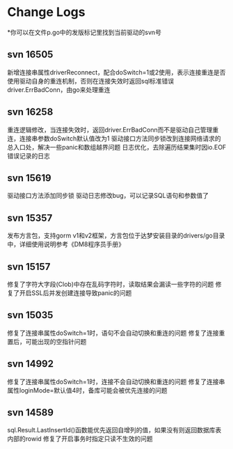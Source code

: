 # Change Logs

*你可以在文件p.go中的发版标记里找到当前驱动的svn号

## svn 16505
新增连接串属性driverReconnect，配合doSwitch=1或2使用，表示连接重连是否使用驱动自身的重连机制，否则在连接失效时返回sql标准错误driver.ErrBadConn，由go来处理重连

## svn 16258
重连逻辑修改，当连接失效时，返回driver.ErrBadConn而不是驱动自己管理重连，连接串参数doSwitch默认值改为1
驱动接口方法同步锁改到连接网络请求的总入口处，解决一些panic和数组越界问题
日志优化，去除遍历结果集时因io.EOF错误记录的日志

## svn 15619
驱动接口方法添加同步锁
驱动日志修改bug，可以记录SQL语句和参数值了

## svn 15357
发布方言包，支持gorm v1和v2框架，方言包位于达梦安装目录的drivers/go目录中，详细使用说明参考《DM8程序员手册》

## svn 15157
修复了字符大字段(Clob)中存在乱码字符时，读取结果会漏读一些字符的问题
修复了开启SSL后并发创建连接导致panic的问题

## svn 15035
修复了连接串属性doSwitch=1时，语句不会自动切换和重连的问题
修复了连接重置后，可能出现的空指针问题

## svn 14992
修复了连接串属性doSwitch=1时，连接不会自动切换和重连的问题
修复了连接串属性loginMode=默认值4时，备库可能会被优先连接的问题

## svn 14589
sql.Result.LastInsertId()函数能优先返回自增列的值，如果没有则返回数据库表内部的rowid
修复了开启事务时指定只读不生效的问题